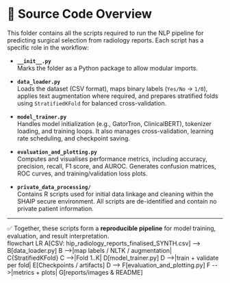 # 📂 Source Code Overview

This folder contains all the scripts required to run the NLP pipeline for predicting surgical selection from radiology reports. Each script has a specific role in the workflow:

- **`__init__.py`**  
  Marks the folder as a Python package to allow modular imports.

- **`data_loader.py`**  
  Loads the dataset (CSV format), maps binary labels (`Yes/No` → `1/0`), applies text augmentation where required, and prepares stratified folds using `StratifiedKFold` for balanced cross-validation.

- **`model_trainer.py`**  
  Handles model initialization (e.g., GatorTron, ClinicalBERT), tokenizer loading, and training loops. It also manages cross-validation, learning rate scheduling, and checkpoint saving.

- **`evaluation_and_plotting.py`**  
  Computes and visualises performance metrics, including accuracy, precision, recall, F1 score, and AUROC. Generates confusion matrices, ROC curves, and training/validation loss plots.

- **`private_data_processing/`**  
  Contains R scripts used for initial data linkage and cleaning within the SHAIP secure environment. All scripts are de-identified and contain no private patient information.

---

✅ Together, these scripts form a **reproducible pipeline** for model training, evaluation, and result interpretation.  
flowchart LR
    A[CSV: hip_radiology_reports_finalised_SYNTH.csv] --> B[data_loader.py]
    B -->|map labels / NLTK / augmentation| C{StratifiedKFold}
    C -->|Fold 1..K| D[model_trainer.py]
    D -->|train + validate per fold| E[Checkpoints / artifacts]
    D --> F[evaluation_and_plotting.py]
    F -->|metrics + plots| G[reports/images & README]
